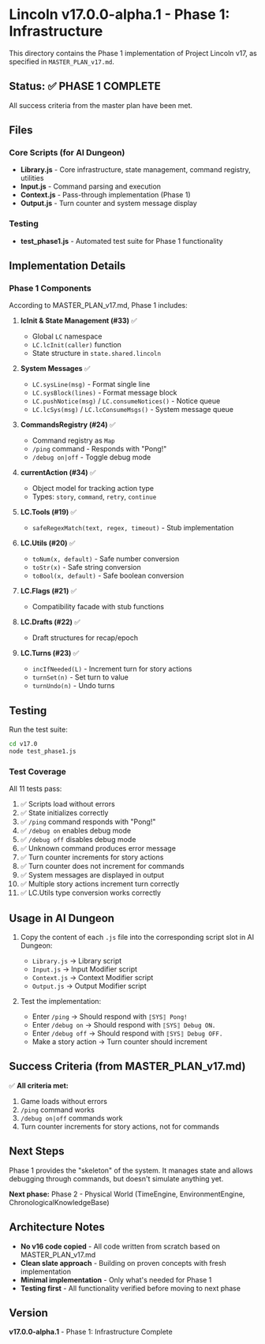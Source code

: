 # Lincoln v17.0.0-alpha.1 - Phase 1: Infrastructure

This directory contains the Phase 1 implementation of Project Lincoln v17, as specified in `MASTER_PLAN_v17.md`.

## Status: ✅ PHASE 1 COMPLETE

All success criteria from the master plan have been met.

## Files

### Core Scripts (for AI Dungeon)
- **Library.js** - Core infrastructure, state management, command registry, utilities
- **Input.js** - Command parsing and execution
- **Context.js** - Pass-through implementation (Phase 1)
- **Output.js** - Turn counter and system message display

### Testing
- **test_phase1.js** - Automated test suite for Phase 1 functionality

## Implementation Details

### Phase 1 Components

According to MASTER_PLAN_v17.md, Phase 1 includes:

1. **lcInit & State Management (#33)** ✅
   - Global `LC` namespace
   - `LC.lcInit(caller)` function
   - State structure in `state.shared.lincoln`

2. **System Messages** ✅
   - `LC.sysLine(msg)` - Format single line
   - `LC.sysBlock(lines)` - Format message block
   - `LC.pushNotice(msg)` / `LC.consumeNotices()` - Notice queue
   - `LC.lcSys(msg)` / `LC.lcConsumeMsgs()` - System message queue

3. **CommandsRegistry (#24)** ✅
   - Command registry as `Map`
   - `/ping` command - Responds with "Pong!"
   - `/debug on|off` - Toggle debug mode

4. **currentAction (#34)** ✅
   - Object model for tracking action type
   - Types: `story`, `command`, `retry`, `continue`

5. **LC.Tools (#19)** ✅
   - `safeRegexMatch(text, regex, timeout)` - Stub implementation

6. **LC.Utils (#20)** ✅
   - `toNum(x, default)` - Safe number conversion
   - `toStr(x)` - Safe string conversion
   - `toBool(x, default)` - Safe boolean conversion

7. **LC.Flags (#21)** ✅
   - Compatibility facade with stub functions

8. **LC.Drafts (#22)** ✅
   - Draft structures for recap/epoch

9. **LC.Turns (#23)** ✅
   - `incIfNeeded(L)` - Increment turn for story actions
   - `turnSet(n)` - Set turn to value
   - `turnUndo(n)` - Undo turns

## Testing

Run the test suite:

```bash
cd v17.0
node test_phase1.js
```

### Test Coverage

All 11 tests pass:

1. ✅ Scripts load without errors
2. ✅ State initializes correctly
3. ✅ `/ping` command responds with "Pong!"
4. ✅ `/debug on` enables debug mode
5. ✅ `/debug off` disables debug mode
6. ✅ Unknown command produces error message
7. ✅ Turn counter increments for story actions
8. ✅ Turn counter does not increment for commands
9. ✅ System messages are displayed in output
10. ✅ Multiple story actions increment turn correctly
11. ✅ LC.Utils type conversion works correctly

## Usage in AI Dungeon

1. Copy the content of each `.js` file into the corresponding script slot in AI Dungeon:
   - `Library.js` → Library script
   - `Input.js` → Input Modifier script
   - `Context.js` → Context Modifier script
   - `Output.js` → Output Modifier script

2. Test the implementation:
   - Enter `/ping` → Should respond with `⟦SYS⟧ Pong!`
   - Enter `/debug on` → Should respond with `⟦SYS⟧ Debug ON.`
   - Enter `/debug off` → Should respond with `⟦SYS⟧ Debug OFF.`
   - Make a story action → Turn counter should increment

## Success Criteria (from MASTER_PLAN_v17.md)

✅ **All criteria met:**

1. Game loads without errors
2. `/ping` command works
3. `/debug on|off` commands work
4. Turn counter increments for story actions, not for commands

## Next Steps

Phase 1 provides the "skeleton" of the system. It manages state and allows debugging through commands, but doesn't simulate anything yet.

**Next phase:** Phase 2 - Physical World (TimeEngine, EnvironmentEngine, ChronologicalKnowledgeBase)

## Architecture Notes

- **No v16 code copied** - All code written from scratch based on MASTER_PLAN_v17.md
- **Clean slate approach** - Building on proven concepts with fresh implementation
- **Minimal implementation** - Only what's needed for Phase 1
- **Testing first** - All functionality verified before moving to next phase

## Version

**v17.0.0-alpha.1** - Phase 1: Infrastructure Complete
